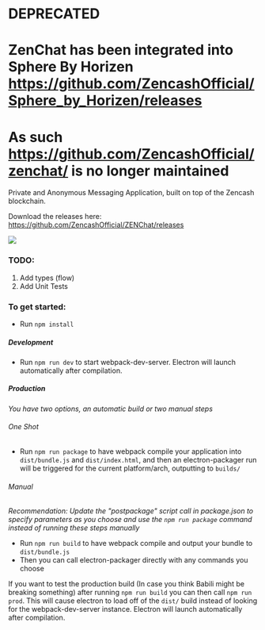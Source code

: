 # DEPRECATED
# ZenChat has been integrated into Sphere By Horizen https://github.com/ZencashOfficial/Sphere_by_Horizen/releases
# As such https://github.com/ZencashOfficial/zenchat/ is no longer maintained

Private and Anonymous Messaging Application, built on top of the Zencash blockchain.

Download the releases here: https://github.com/ZencashOfficial/ZENChat/releases

![](http://i.imgur.com/7Dc45pR.gif)

### TODO:
1. Add types (flow)
2. Add Unit Tests

### To get started:
* Run `npm install`

##### Development
* Run `npm run dev` to start webpack-dev-server. Electron will launch automatically after compilation.

##### Production
_You have two options, an automatic build or two manual steps_

###### One Shot
* Run `npm run package` to have webpack compile your application into `dist/bundle.js` and `dist/index.html`, and then an electron-packager run will be triggered for the current platform/arch, outputting to `builds/`

###### Manual
_Recommendation: Update the "postpackage" script call in package.json to specify parameters as you choose and use the `npm run package` command instead of running these steps manually_
* Run `npm run build` to have webpack compile and output your bundle to `dist/bundle.js`
* Then you can call electron-packager directly with any commands you choose

If you want to test the production build (In case you think Babili might be breaking something) after running `npm run build` you can then call `npm run prod`. This will cause electron to load off of the `dist/` build instead of looking for the webpack-dev-server instance. Electron will launch automatically after compilation.

